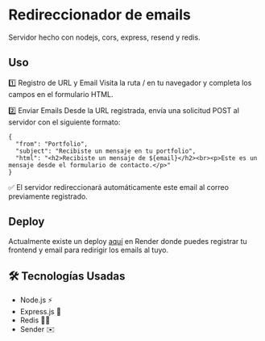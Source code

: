 # Redireccionador de emails

Servidor hecho con nodejs, cors, express, resend y redis.

## Uso
1️⃣ Registro de URL y Email
Visita la ruta / en tu navegador y completa los campos en el formulario HTML.

2️⃣ Enviar Emails
Desde la URL registrada, envía una solicitud POST al servidor con el siguiente formato:

~~~
{
  "from": "Portfolio",
  "subject": "Recibiste un mensaje en tu portfolio",
  "html": "<h2>Recibiste un mensaje de ${email}</h2><br><p>Este es un mensaje desde el formulario de contacto.</p>"
}
~~~

✅ El servidor redireccionará automáticamente este email al correo previamente registrado.


## Deploy 
Actualmente existe un deploy [aquí](https://todolist-bot-discord.onrender.com) en Render donde puedes registrar tu frontend y email para redirigir los emails al tuyo.

## 🛠 Tecnologías Usadas
- Node.js ⚡
- Express.js 🚀
- Redis 🏃‍♂️
- Sender ✉️